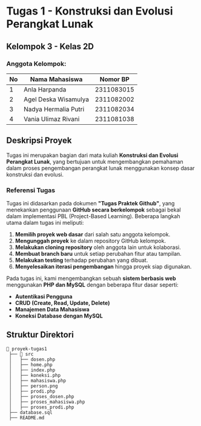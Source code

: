 # Tugas 1 - Konstruksi dan Evolusi Perangkat Lunak

## Kelompok 3 - Kelas 2D

### **Anggota Kelompok:**

| No | Nama Mahasiswa       | Nomor BP   |
| -- | -------------------- | ---------- |
| 1  | Anla Harpanda        | 2311083015 |
| 2  | Agel Deska Wisamulya | 2311082002 |
| 3  | Nadya Hermalia Putri | 2311082034 |
| 4  | Vania Ulimaz Rivani  | 2311081038 |

## **Deskripsi Proyek**

Tugas ini merupakan bagian dari mata kuliah **Konstruksi dan Evolusi Perangkat Lunak**, yang bertujuan untuk mengembangkan pemahaman dalam proses pengembangan perangkat lunak menggunakan konsep dasar konstruksi dan evolusi.

### **Referensi Tugas**

Tugas ini didasarkan pada dokumen **"Tugas Praktek Github"**, yang menekankan penggunaan **GitHub secara berkelompok** sebagai bekal dalam implementasi PBL (Project-Based Learning). Beberapa langkah utama dalam tugas ini meliputi:

1. **Memilih proyek web dasar** dari salah satu anggota kelompok.
2. **Mengunggah proyek** ke dalam repository GitHub kelompok.
3. **Melakukan cloning repository** oleh anggota lain untuk kolaborasi.
4. **Membuat branch baru** untuk setiap perubahan fitur atau tampilan.
5. **Melakukan testing** terhadap perubahan yang dibuat.
6. **Menyelesaikan iterasi pengembangan** hingga proyek siap digunakan.

Pada tugas ini, kami mengembangkan sebuah **sistem berbasis web** menggunakan **PHP dan MySQL** dengan beberapa fitur dasar seperti:

- **Autentikasi Pengguna**
- **CRUD (Create, Read, Update, Delete)**
- **Manajemen Data Mahasiswa**
- **Koneksi Database dengan MySQL**

## **Struktur Direktori**

```
📂 proyek-tugas1
 ├── 📂 src
 │   ├── dosen.php
 │   ├── home.php
 │   ├── index.php
 │   ├── koneksi.php
 │   ├── mahasiswa.php
 │   ├── person.png
 │   ├── prodi.php
 │   ├── proses_dosen.php
 │   ├── proses_mahasiswa.php
 │   ├── proses_prodi.php
 ├── database.sql
 ├── README.md
